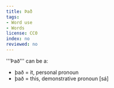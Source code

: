```yaml
---
title: Það
tags:
- Word use
- Words
license: CC0
index: no
reviewed: no
---
```


'''Það''' can be a:

* það = it, personal pronoun
* það = this, demonstrative pronoun [sá]

